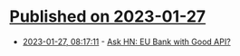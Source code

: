 # [Published on 2023-01-27](index.md)

* [2023-01-27, 08:17:11](https://news.ycombinator.com/item?id=34543832) - [Ask HN: EU Bank with Good API?](https://news.ycombinator.com/item?id=34543832)
